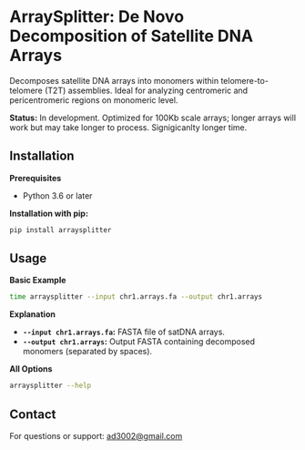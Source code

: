 # ArraySplitter: De Novo Decomposition of Satellite DNA Arrays

Decomposes satellite DNA arrays into monomers within telomere-to-telomere (T2T) assemblies. Ideal for analyzing centromeric and pericentromeric regions on monomeric level.

**Status:** In development. Optimized for 100Kb scale arrays; longer arrays will work but may take longer to process. Signigicanlty longer time.

## Installation

**Prerequisites**

* Python 3.6 or later

**Installation with pip:**

```bash
pip install arraysplitter
```

## Usage

**Basic Example**

```bash
time arraysplitter --input chr1.arrays.fa --output chr1.arrays
```

**Explanation**

* **`--input chr1.arrays.fa`:**  FASTA file of satDNA arrays.
* **`--output chr1.arrays`:** Output FASTA containing decomposed monomers (separated by spaces).

**All Options** 

```bash
arraysplitter --help 
```

## Contact

For questions or support: ad3002@gmail.com
